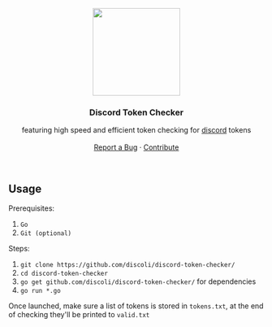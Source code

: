 <p align="center">
  <img src="https://discordapp.com/assets/f8389ca1a741a115313bede9ac02e2c0.svg" alt="" width=172 height=172>

  <h3 align="center">Discord Token Checker</h3>

  <p align="center">
    featuring high speed and efficient token checking for <a href="http://discordapp.com">discord</a> tokens
    <br>
    <br>
    <a href="https://github.com/discoli/discord-token-checker/issues/new">Report a Bug</a>
    ·
    <a href="https://github.com/discoli/discord-token-checker/pulls">Contribute</a>
  </p>
</p>

<br>

## Usage

Prerequisites:
  1. ```Go```
  2. ```Git (optional)```
  
Steps:
  1. ```git clone https://github.com/discoli/discord-token-checker/```
  2. ```cd discord-token-checker```
  3. ```go get github.com/discoli/discord-token-checker/``` for dependencies
  4. ```go run *.go```
  
Once launched, make sure a list of tokens is stored in ```tokens.txt```, at the end of checking they'll be printed to ```valid.txt```
